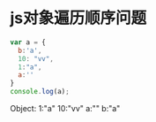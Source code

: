 # js对象遍历顺序问题

```javascript
var a = {
  b:'a',
  10: "vv",
  1:"a",
  a:''
}
console.log(a);
```
Object:
 1:"a"
 10:"vv"
 a:""
 b:"a"